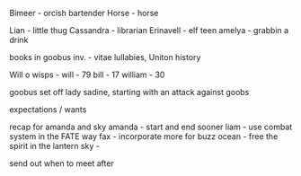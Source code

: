 Bimeer - orcish bartender
Horse - horse

Lian - little thug
Cassandra - librarian
Erinavell - elf teen
amelya - grabbin a drink

books in goobus inv. - vitae lullabies, Uniton history

Will o wisps -
will - 79
bill - 17
william - 30

goobus set off lady sadine, starting with an attack against goobs

expectations / wants

recap for amanda and sky
amanda - start and end sooner
liam - use combat system in the FATE way
fax - incorporate more for buzz
ocean - free the spirit in the lantern
sky - 

send out when to meet after